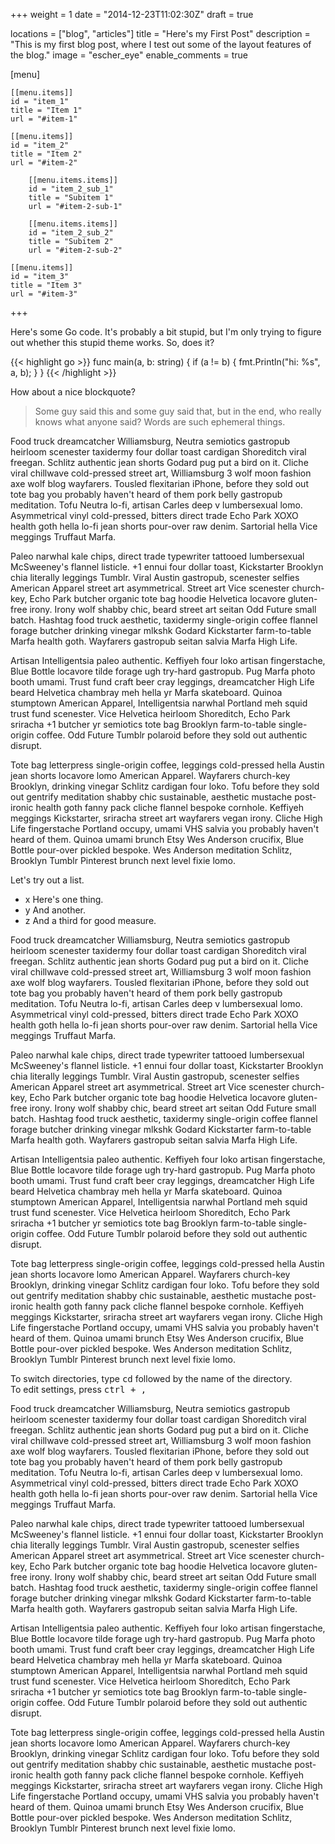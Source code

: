 +++
weight = 1
date = "2014-12-23T11:02:30Z"
draft = true

locations = ["blog", "articles"]
title = "Here's my First Post"
description = "This is my first blog post, where I test out some of the layout features of the blog."
image = "escher_eye"
enable_comments = true

[menu]

	[[menu.items]]
	id = "item_1"
	title = "Item 1"
	url = "#item-1"

	[[menu.items]]
	id = "item_2"
	title = "Item 2"
	url = "#item-2"

		[[menu.items.items]]
		id = "item_2_sub_1"
		title = "Subitem 1"
		url = "#item-2-sub-1"

		[[menu.items.items]]
		id = "item_2_sub_2"
		title = "Subitem 2"
		url = "#item-2-sub-2"

	[[menu.items]]
	id = "item_3"
	title = "Item 3"
	url = "#item-3"
+++

<p id="item-1">Here's some Go code. It's probably a bit stupid, but I'm only trying to figure
out whether this stupid theme works. So, does it?</p>

{{< highlight go >}}
func main(a, b: string) {
    if (a != b) {
        fmt.Println("hi: %s", a, b);
    }
}
{{< /highlight >}}

How about a nice blockquote?

<blockquote>
Some guy said this and some guy said that, but in the end, who really knows what anyone said? Words are such ephemeral things.
</blockquote>

Food truck dreamcatcher Williamsburg, Neutra semiotics gastropub heirloom scenester taxidermy four dollar toast cardigan Shoreditch viral freegan. Schlitz authentic jean shorts Godard pug put a bird on it. Cliche viral chillwave cold-pressed street art, Williamsburg 3 wolf moon fashion axe wolf blog wayfarers. Tousled flexitarian iPhone, before they sold out tote bag you probably haven't heard of them pork belly gastropub meditation. Tofu Neutra lo-fi, artisan Carles deep v lumbersexual lomo. Asymmetrical vinyl cold-pressed, bitters direct trade Echo Park XOXO health goth hella lo-fi jean shorts pour-over raw denim. Sartorial hella Vice meggings Truffaut Marfa.

<!--more-->

Paleo narwhal kale chips, direct trade typewriter tattooed lumbersexual McSweeney's flannel listicle. +1 ennui four dollar toast, Kickstarter Brooklyn chia literally leggings Tumblr. Viral Austin gastropub, scenester selfies American Apparel street art asymmetrical. Street art Vice scenester church-key, Echo Park butcher organic tote bag hoodie Helvetica locavore gluten-free irony. Irony wolf shabby chic, beard street art seitan Odd Future small batch. Hashtag food truck aesthetic, taxidermy single-origin coffee flannel forage butcher drinking vinegar mlkshk Godard Kickstarter farm-to-table Marfa health goth. Wayfarers gastropub seitan salvia Marfa High Life.

Artisan Intelligentsia paleo authentic. Keffiyeh four loko artisan fingerstache, Blue Bottle locavore tilde forage ugh try-hard gastropub. Pug Marfa photo booth umami. Trust fund craft beer cray leggings, dreamcatcher High Life beard Helvetica chambray meh hella yr Marfa skateboard. Quinoa stumptown American Apparel, Intelligentsia narwhal Portland meh squid trust fund scenester. Vice Helvetica heirloom Shoreditch, Echo Park sriracha +1 butcher yr semiotics tote bag Brooklyn farm-to-table single-origin coffee. Odd Future Tumblr polaroid before they sold out authentic disrupt.

Tote bag letterpress single-origin coffee, leggings cold-pressed hella Austin jean shorts locavore lomo American Apparel. Wayfarers church-key Brooklyn, drinking vinegar Schlitz cardigan four loko. Tofu before they sold out gentrify meditation shabby chic sustainable, aesthetic mustache post-ironic health goth fanny pack cliche flannel bespoke cornhole. Keffiyeh meggings Kickstarter, sriracha street art wayfarers vegan irony. Cliche High Life fingerstache Portland occupy, umami VHS salvia you probably haven't heard of them. Quinoa umami brunch Etsy Wes Anderson crucifix, Blue Bottle pour-over pickled bespoke. Wes Anderson meditation Schlitz, Brooklyn Tumblr Pinterest brunch next level fixie lomo.

<p id="item-2">Let's try out a list.</p>

- <a name="item-2-sub-1" id="item-2-sub-1">x</a> Here's one thing.
- <a name="item-2-sub-2" id="item-2-sub-2">y</a> And another.
- <a name="item-2-sub-3" id="item-2-sub-3">z</a> And a third for good measure.

Food truck dreamcatcher Williamsburg, Neutra semiotics gastropub heirloom scenester taxidermy four dollar toast cardigan Shoreditch viral freegan. Schlitz authentic jean shorts Godard pug put a bird on it. Cliche viral chillwave cold-pressed street art, Williamsburg 3 wolf moon fashion axe wolf blog wayfarers. Tousled flexitarian iPhone, before they sold out tote bag you probably haven't heard of them pork belly gastropub meditation. Tofu Neutra lo-fi, artisan Carles deep v lumbersexual lomo. Asymmetrical vinyl cold-pressed, bitters direct trade Echo Park XOXO health goth hella lo-fi jean shorts pour-over raw denim. Sartorial hella Vice meggings Truffaut Marfa.

Paleo narwhal kale chips, direct trade typewriter tattooed lumbersexual McSweeney's flannel listicle. +1 ennui four dollar toast, Kickstarter Brooklyn chia literally leggings Tumblr. Viral Austin gastropub, scenester selfies American Apparel street art asymmetrical. Street art Vice scenester church-key, Echo Park butcher organic tote bag hoodie Helvetica locavore gluten-free irony. Irony wolf shabby chic, beard street art seitan Odd Future small batch. Hashtag food truck aesthetic, taxidermy single-origin coffee flannel forage butcher drinking vinegar mlkshk Godard Kickstarter farm-to-table Marfa health goth. Wayfarers gastropub seitan salvia Marfa High Life.

Artisan Intelligentsia paleo authentic. Keffiyeh four loko artisan fingerstache, Blue Bottle locavore tilde forage ugh try-hard gastropub. Pug Marfa photo booth umami. Trust fund craft beer cray leggings, dreamcatcher High Life beard Helvetica chambray meh hella yr Marfa skateboard. Quinoa stumptown American Apparel, Intelligentsia narwhal Portland meh squid trust fund scenester. Vice Helvetica heirloom Shoreditch, Echo Park sriracha +1 butcher yr semiotics tote bag Brooklyn farm-to-table single-origin coffee. Odd Future Tumblr polaroid before they sold out authentic disrupt.

Tote bag letterpress single-origin coffee, leggings cold-pressed hella Austin jean shorts locavore lomo American Apparel. Wayfarers church-key Brooklyn, drinking vinegar Schlitz cardigan four loko. Tofu before they sold out gentrify meditation shabby chic sustainable, aesthetic mustache post-ironic health goth fanny pack cliche flannel bespoke cornhole. Keffiyeh meggings Kickstarter, sriracha street art wayfarers vegan irony. Cliche High Life fingerstache Portland occupy, umami VHS salvia you probably haven't heard of them. Quinoa umami brunch Etsy Wes Anderson crucifix, Blue Bottle pour-over pickled bespoke. Wes Anderson meditation Schlitz, Brooklyn Tumblr Pinterest brunch next level fixie lomo.

To switch directories, type <kbd id="item-3">cd</kbd> followed by the name of the directory.<br>
To edit settings, press <kbd><kbd>ctrl</kbd> + <kbd>,</kbd></kbd>

Food truck dreamcatcher Williamsburg, Neutra semiotics gastropub heirloom scenester taxidermy four dollar toast cardigan Shoreditch viral freegan. Schlitz authentic jean shorts Godard pug put a bird on it. Cliche viral chillwave cold-pressed street art, Williamsburg 3 wolf moon fashion axe wolf blog wayfarers. Tousled flexitarian iPhone, before they sold out tote bag you probably haven't heard of them pork belly gastropub meditation. Tofu Neutra lo-fi, artisan Carles deep v lumbersexual lomo. Asymmetrical vinyl cold-pressed, bitters direct trade Echo Park XOXO health goth hella lo-fi jean shorts pour-over raw denim. Sartorial hella Vice meggings Truffaut Marfa.

Paleo narwhal kale chips, direct trade typewriter tattooed lumbersexual McSweeney's flannel listicle. +1 ennui four dollar toast, Kickstarter Brooklyn chia literally leggings Tumblr. Viral Austin gastropub, scenester selfies American Apparel street art asymmetrical. Street art Vice scenester church-key, Echo Park butcher organic tote bag hoodie Helvetica locavore gluten-free irony. Irony wolf shabby chic, beard street art seitan Odd Future small batch. Hashtag food truck aesthetic, taxidermy single-origin coffee flannel forage butcher drinking vinegar mlkshk Godard Kickstarter farm-to-table Marfa health goth. Wayfarers gastropub seitan salvia Marfa High Life.

Artisan Intelligentsia paleo authentic. Keffiyeh four loko artisan fingerstache, Blue Bottle locavore tilde forage ugh try-hard gastropub. Pug Marfa photo booth umami. Trust fund craft beer cray leggings, dreamcatcher High Life beard Helvetica chambray meh hella yr Marfa skateboard. Quinoa stumptown American Apparel, Intelligentsia narwhal Portland meh squid trust fund scenester. Vice Helvetica heirloom Shoreditch, Echo Park sriracha +1 butcher yr semiotics tote bag Brooklyn farm-to-table single-origin coffee. Odd Future Tumblr polaroid before they sold out authentic disrupt.

Tote bag letterpress single-origin coffee, leggings cold-pressed hella Austin jean shorts locavore lomo American Apparel. Wayfarers church-key Brooklyn, drinking vinegar Schlitz cardigan four loko. Tofu before they sold out gentrify meditation shabby chic sustainable, aesthetic mustache post-ironic health goth fanny pack cliche flannel bespoke cornhole. Keffiyeh meggings Kickstarter, sriracha street art wayfarers vegan irony. Cliche High Life fingerstache Portland occupy, umami VHS salvia you probably haven't heard of them. Quinoa umami brunch Etsy Wes Anderson crucifix, Blue Bottle pour-over pickled bespoke. Wes Anderson meditation Schlitz, Brooklyn Tumblr Pinterest brunch next level fixie lomo.
